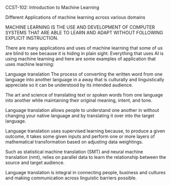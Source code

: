 CCST-102: Introduction to Machine Learning

Different Applications of machine learning across various domains

MACHINE LEARNING IS THE USE AND DEVELOPMENT OF COMPUTER SYSTEMS THAT ARE ABLE TO LEARN AND ADAPT WITHOUT FOLLOWING EXPLICIT INSTRUCTION.

There are many applications and uses of machine learning that some of us are blind to see because it is hiding in plain sight. Everything that uses AI is using machine learning and here are some examples of application that uses machine learning:

Language translation
The process of converting the written word from one language into another language in a away that is culturally and linguistically appreciate so it can be understood by its intended audience.

The art and science of translating text or spoken words from one language into another while maintaining their original meaning, intent, and tone.

Language translation allows people to understand one another in without changing your native language and by translating it over into the target language.

Language translation uses supervised learning because, to produce a given outcome, it takes some given inputs and perform one or more layers of mathematical transformation based on adjusting data weightings.

Such as statistical machine translation (SMT) and neural machine translation (nmt), relies on parallel data to learn the relationship between the source and target audience.

Language translation is integral in connecting people, business and cultures and making communication across linguistic barriers possible.




